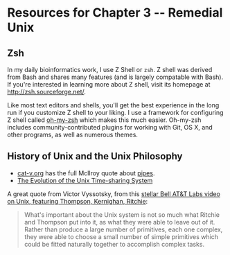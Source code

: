 # Resources for Chapter 3 -- Remedial Unix

## Zsh

In my daily bioinformatics work, I use Z Shell or `zsh`. Z shell was
derived from Bash and shares many features (and is largely compatable
with Bash). If you're interested in learning more about Z shell, visit
its homepage at http://zsh.sourceforge.net/.

Like most text editors and shells, you'll get the best experience in
the long run if you customize Z shell to your liking. I use a
framework for configuring Z shell called
[oh-my-zsh](https://github.com/robbyrussell/oh-my-zsh) which makes
this much easier. Oh-my-zsh includes community-contributed plugins for
working with Git, OS X, and other programs, as well as numerous
themes.

## History of Unix and the Unix Philosophy

 - [cat-v.org](http://cat-v.org) has the full McIlroy quote about
   [pipes](http://doc.cat-v.org/unix/pipes/).
 - [The Evolution of the Unix Time-sharing
   System](http://cm.bell-labs.com/cm/cs/who/dmr/hist.html)

A great quote from Victor Vyssotsky, from this [stellar Bell AT&T Labs video on
Unix, featuring Thompson, Kernighan,
Ritchie](http://www.youtube.com/watch?v=tc4ROCJYbm0):


> What's important about the Unix system is not so much what Ritchie and
> Thompson put into it, as what they were able to leave out
> of it. Rather than produce a large number of primitives, each one
> complex, they were able to choose a small number of simple primitives
> which could be fitted naturally together to accomplish complex tasks.


